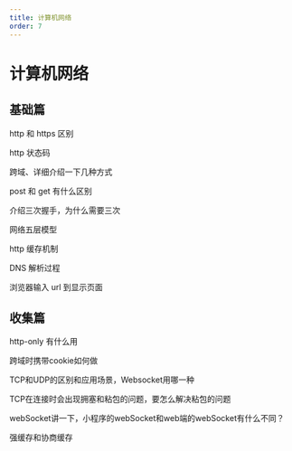 ```yaml
---
title: 计算机网络
order: 7
---
```


# 计算机网络

## 基础篇

http 和 https 区别

http 状态码

跨域、详细介绍一下几种方式

post 和 get 有什么区别

介绍三次握手，为什么需要三次

网络五层模型

http 缓存机制

DNS 解析过程

浏览器输入 url 到显示页面

## 收集篇

http-only 有什么用

跨域时携带cookie如何做

TCP和UDP的区别和应用场景，Websocket用哪一种

TCP在连接时会出现拥塞和粘包的问题，要怎么解决粘包的问题 

webSocket讲一下，小程序的webSocket和web端的webSocket有什么不同？

强缓存和协商缓存

### 
